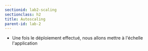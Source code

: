 ```yaml
---
sectionid: lab2-scaling
sectionclass: h2
title: Autoscaling
parent-id: lab-2
---
```


- Une fois le déploiement effectué, nous allons mettre à l'échelle l'application
